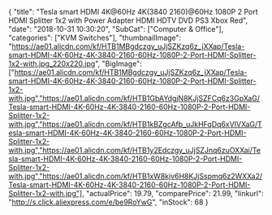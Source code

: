 {
	"title": "Tesla smart HDMI 4K@60Hz 4K(3840 2160)@60Hz 1080P 2 Port HDMI Splitter 1x2 with Power Adapter HDMI HDTV DVD PS3 Xbox Red",
	"date": "2018-10-31 10:30:20",
	"SubCat": ["Computer & Office"],
	"categories": ["KVM Switches"],
	"thumbnailImage": "https://ae01.alicdn.com/kf/HTB1MBgdczgy_uJjSZKzq6z_jXXap/Tesla-smart-HDMI-4K-60Hz-4K-3840-2160-60Hz-1080P-2-Port-HDMI-Splitter-1x2-with.jpg_220x220.jpg",
	"BigImage": ["https://ae01.alicdn.com/kf/HTB1MBgdczgy_uJjSZKzq6z_jXXap/Tesla-smart-HDMI-4K-60Hz-4K-3840-2160-60Hz-1080P-2-Port-HDMI-Splitter-1x2-with.jpg","https://ae01.alicdn.com/kf/HTB1GbAYdgjN8KJjSZFCq6z3GpXaG/Tesla-smart-HDMI-4K-60Hz-4K-3840-2160-60Hz-1080P-2-Port-HDMI-Splitter-1x2-with.jpg","https://ae01.alicdn.com/kf/HTB1kBZgcAfb_uJkHFqDq6xVIVXaG/Tesla-smart-HDMI-4K-60Hz-4K-3840-2160-60Hz-1080P-2-Port-HDMI-Splitter-1x2-with.jpg","https://ae01.alicdn.com/kf/HTB1y2Edczgy_uJjSZJnq6zuOXXai/Tesla-smart-HDMI-4K-60Hz-4K-3840-2160-60Hz-1080P-2-Port-HDMI-Splitter-1x2-with.jpg","https://ae01.alicdn.com/kf/HTB1xW8kjv6H8KJjSspmq6z2WXXa2/Tesla-smart-HDMI-4K-60Hz-4K-3840-2160-60Hz-1080P-2-Port-HDMI-Splitter-1x2-with.jpg"],
	"actualPrice": 19.79,
	"comparePrice": 21.99,
	"linkurl": "http://s.click.aliexpress.com/e/be9RoYwG",
	"inStock": 68
}

